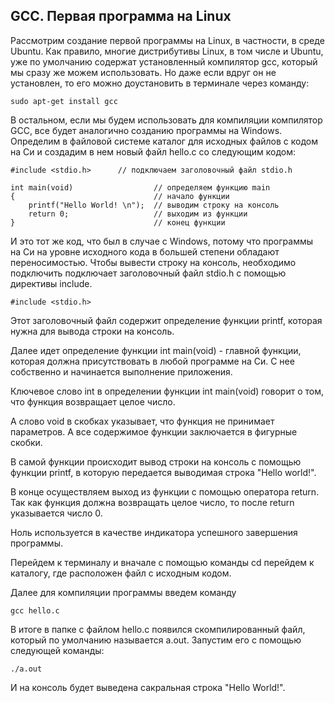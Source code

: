 ## GCC. Первая программа на Linux

Рассмотрим создание первой программы на Linux, в частности, в среде Ubuntu. Как правило, многие дистрибутивы Linux, в том числе и Ubuntu, уже по умолчанию содержат установленный компилятор gcc, который мы сразу же можем использовать. Но даже если вдруг он не установлен, то его можно доустановить в терминале через команду:
```
sudo apt-get install gcc
```
В остальном, если мы будем использовать для компиляции компилятор GCC, все будет аналогично созданию программы на Windows.
Определим в файловой системе каталог для исходных файлов с кодом на Си и создадим в нем новый файл hello.c со следующим кодом:
```
#include <stdio.h>		// подключаем заголовочный файл stdio.h

int main(void)					// определяем функцию main
{								// начало функции
	printf("Hello World! \n");	// выводим строку на консоль
	return 0;					// выходим из функции
}								// конец функции
```

И это тот же код, что был в случае с Windows, потому что программы на Си на уровне исходного кода в большей степени обладают переносимостью.
Чтобы вывести строку на консоль, необходимо подключить подключает заголовочный файл stdio.h с помощью директивы include.
```
#include <stdio.h>
```
Этот заголовочный файл содержит определение функции printf, которая нужна для вывода строки на консоль.

Далее идет определение функции int main(void) - главной функции, которая должна присутствовать в любой программе на Си. С нее собственно и начинается выполнение приложения.

Ключевое слово int в определении функции int main(void) говорит о том, что функция возвращает целое число. 

А слово void в скобках указывает, что функция не принимает параметров. А все содержимое функции заключается в фигурные скобки.

В самой функции происходит вывод строки на консоль с помощью функции printf, в которую передается выводимая строка "Hello world!".

В конце осуществляем выход из функции с помощью оператора return. Так как функция должна возвращать целое число, то после return указывается число 0. 

Ноль используется в качестве индикатора успешного завершения программы.

Перейдем к терминалу и вначале с помощью команды cd перейдем к каталогу, где расположен файл с исходным кодом.

Далее для компиляции программы введем команду
```
gcc hello.c
```
В итоге в папке с файлом hello.c появился скомпилированный файл, который по умолчанию называется a.out. Запустим его с помощью следующей команды:
```
./a.out
```
И на консоль будет выведена сакральная строка "Hello World!".
